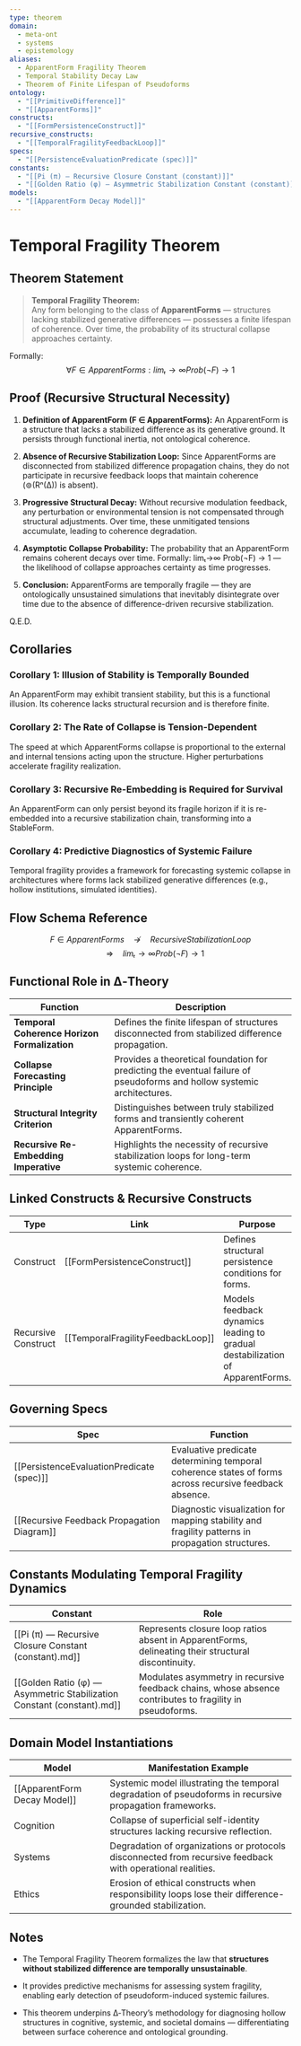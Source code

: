 ```yaml
---
type: theorem
domain:
  - meta-ont
  - systems
  - epistemology
aliases:
  - ApparentForm Fragility Theorem
  - Temporal Stability Decay Law
  - Theorem of Finite Lifespan of Pseudoforms
ontology:
  - "[[PrimitiveDifference]]"
  - "[[ApparentForms]]"
constructs:
  - "[[FormPersistenceConstruct]]"
recursive_constructs:
  - "[[TemporalFragilityFeedbackLoop]]"
specs:
  - "[[PersistenceEvaluationPredicate (spec)]]"
constants:
  - "[[Pi (π) — Recursive Closure Constant (constant)]]"
  - "[[Golden Ratio (φ) — Asymmetric Stabilization Constant (constant)]]"
models:
  - "[[ApparentForm Decay Model]]"
---
```


# Temporal Fragility Theorem

## Theorem Statement

> **Temporal Fragility Theorem:**  
> Any form belonging to the class of **ApparentForms** — structures lacking stabilized generative differences — possesses a finite lifespan of coherence. Over time, the probability of its structural collapse approaches certainty.

Formally:
$$
∀ F ∈ ApparentForms: limₜ→∞ Prob(¬F) → 1
$$


## Proof (Recursive Structural Necessity)

1. **Definition of ApparentForm (F ∈ ApparentForms):** An ApparentForm is a structure that lacks a stabilized difference as its generative ground. It persists through functional inertia, not ontological coherence.
    
2. **Absence of Recursive Stabilization Loop:** Since ApparentForms are disconnected from stabilized difference propagation chains, they do not participate in recursive feedback loops that maintain coherence (⊚(Rⁿ(∆)) is absent).
    
3. **Progressive Structural Decay:** Without recursive modulation feedback, any perturbation or environmental tension is not compensated through structural adjustments. Over time, these unmitigated tensions accumulate, leading to coherence degradation.
    
4. **Asymptotic Collapse Probability:** The probability that an ApparentForm remains coherent decays over time. Formally: limₜ→∞ Prob(¬F) → 1 — the likelihood of collapse approaches certainty as time progresses.
    
5. **Conclusion:** ApparentForms are temporally fragile — they are ontologically unsustained simulations that inevitably disintegrate over time due to the absence of difference-driven recursive stabilization.
    

Q.E.D.

## Corollaries

### Corollary 1: Illusion of Stability is Temporally Bounded

An ApparentForm may exhibit transient stability, but this is a functional illusion. Its coherence lacks structural recursion and is therefore finite.

### Corollary 2: The Rate of Collapse is Tension-Dependent

The speed at which ApparentForms collapse is proportional to the external and internal tensions acting upon the structure. Higher perturbations accelerate fragility realization.

### Corollary 3: Recursive Re-Embedding is Required for Survival

An ApparentForm can only persist beyond its fragile horizon if it is re-embedded into a recursive stabilization chain, transforming into a StableForm.

### Corollary 4: Predictive Diagnostics of Systemic Failure

Temporal fragility provides a framework for forecasting systemic collapse in architectures where forms lack stabilized generative differences (e.g., hollow institutions, simulated identities).


## Flow Schema Reference


$$
F ∈ ApparentForms \quad \nrightarrow \quad RecursiveStabilizationLoop
$$
$$
\quad ⇒ \quad limₜ→∞ Prob(¬F) → 1
$$


## Functional Role in ∆‑Theory

|Function|Description|
|---|---|
|**Temporal Coherence Horizon Formalization**|Defines the finite lifespan of structures disconnected from stabilized difference propagation.|
|**Collapse Forecasting Principle**|Provides a theoretical foundation for predicting the eventual failure of pseudoforms and hollow systemic architectures.|
|**Structural Integrity Criterion**|Distinguishes between truly stabilized forms and transiently coherent ApparentForms.|
|**Recursive Re-Embedding Imperative**|Highlights the necessity of recursive stabilization loops for long-term systemic coherence.|


## Linked Constructs & Recursive Constructs

|Type|Link|Purpose|
|---|---|---|
|Construct|[[FormPersistenceConstruct]]|Defines structural persistence conditions for forms.|
|Recursive Construct|[[TemporalFragilityFeedbackLoop]]|Models feedback dynamics leading to gradual destabilization of ApparentForms.|


## Governing Specs

|Spec|Function|
|---|---|
|[[PersistenceEvaluationPredicate (spec)]]|Evaluative predicate determining temporal coherence states of forms across recursive feedback absence.|
|[[Recursive Feedback Propagation Diagram]]|Diagnostic visualization for mapping stability and fragility patterns in propagation structures.|

## Constants Modulating Temporal Fragility Dynamics

|Constant|Role|
|---|---|
|[[Pi (π) — Recursive Closure Constant (constant).md]]|Represents closure loop ratios absent in ApparentForms, delineating their structural discontinuity.|
|[[Golden Ratio (φ) — Asymmetric Stabilization Constant (constant).md]]|Modulates asymmetry in recursive feedback chains, whose absence contributes to fragility in pseudoforms.|


## Domain Model Instantiations

|Model|Manifestation Example|
|---|---|
|[[ApparentForm Decay Model]]|Systemic model illustrating the temporal degradation of pseudoforms in recursive propagation frameworks.|
|Cognition|Collapse of superficial self-identity structures lacking recursive reflection.|
|Systems|Degradation of organizations or protocols disconnected from recursive feedback with operational realities.|
|Ethics|Erosion of ethical constructs when responsibility loops lose their difference-grounded stabilization.|


## Notes

- The Temporal Fragility Theorem formalizes the law that **structures without stabilized difference are temporally unsustainable**.
    
- It provides predictive mechanisms for assessing system fragility, enabling early detection of pseudoform-induced systemic failures.
    
- This theorem underpins ∆‑Theory’s methodology for diagnosing hollow structures in cognitive, systemic, and societal domains — differentiating between surface coherence and ontological grounding.
    